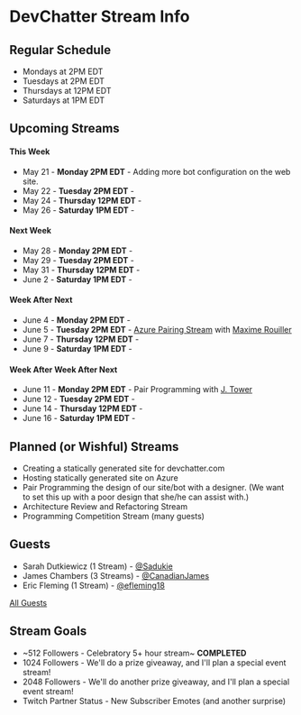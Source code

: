 # DevChatter Stream Info

## Regular Schedule

 - Mondays at 2PM EDT
 - Tuesdays at 2PM EDT
 - Thursdays at 12PM EDT
 - Saturdays at 1PM EDT
 

## Upcoming Streams
 
#### This Week

 - May 21 - **Monday 2PM EDT** - Adding more bot configuration on the web site.
 - May 22 - **Tuesday 2PM EDT** - 
 - May 24 - **Thursday 12PM EDT** - 
 - May 26 - **Saturday 1PM EDT** -  
 
#### Next Week

 - May 28 - **Monday 2PM EDT** - 
 - May 29 - **Tuesday 2PM EDT** - 
 - May 31 - **Thursday 12PM EDT** - 
 - June 2 - **Saturday 1PM EDT** -  

#### Week After Next

 - June 4 - **Monday 2PM EDT** - 
 - June 5 - **Tuesday 2PM EDT** - [Azure Pairing Stream](Streams/2018-06-05.md) with [Maxime Rouiller](https://twitter.com/MaximRouiller)
 - June 7 - **Thursday 12PM EDT** - 
 - June 9 - **Saturday 1PM EDT** - 
 
#### Week After Week After Next

 - June 11 - **Monday 2PM EDT** - Pair Programming with [J. Tower](https://twitter.com/jtowermi)
 - June 12 - **Tuesday 2PM EDT** - 
 - June 14 - **Thursday 12PM EDT** - 
 - June 16 - **Saturday 1PM EDT** - 
 
## Planned (or Wishful) Streams

 - Creating a statically generated site for devchatter.com
 - Hosting statically generated site on Azure
 - Pair Programming the design of our site/bot with a designer. (We want to set this up with a poor design that she/he can assist with.)
 - Architecture Review and Refactoring Stream
 - Programming Competition Stream (many guests)

## Guests

 - Sarah Dutkiewicz (1 Stream) - [@Sadukie](https://twitter.com/sadukie)
 - James Chambers (3 Streams) - [@CanadianJames](https://twitter.com/CanadianJames)
 - Eric Fleming (1 Stream) - [@efleming18](https://twitter.com/efleming18)
 
[All Guests](Guests.md)

## Stream Goals

 - ~512 Followers - Celebratory 5+ hour stream~ **COMPLETED**
 - 1024 Followers - We'll do a prize giveaway, and I'll plan a special event stream!
 - 2048 Followers - We'll do another prize giveaway, and I'll plan a special event stream!
 - Twitch Partner Status - New Subscriber Emotes (and another surprise)

